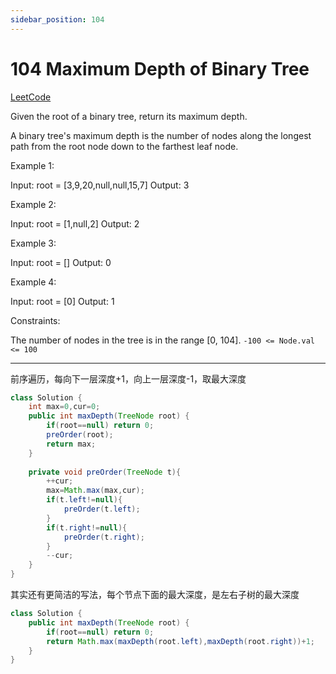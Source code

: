 ```yaml
---
sidebar_position: 104
---
```


# 104 Maximum Depth of Binary Tree

[LeetCode](https://leetcode.com/problems/maximum-depth-of-binary-tree/)

Given the root of a binary tree, return its maximum depth.

A binary tree's maximum depth is the number of nodes along the longest path from the root node down to the farthest leaf node.

Example 1:

Input: root = [3,9,20,null,null,15,7]
Output: 3

Example 2:

Input: root = [1,null,2]
Output: 2

Example 3:

Input: root = []
Output: 0

Example 4:

Input: root = [0]
Output: 1
 

Constraints:

The number of nodes in the tree is in the range [0, 104].
`-100 <= Node.val <= 100`

---

前序遍历，每向下一层深度+1，向上一层深度-1，取最大深度
~~~java
class Solution {
    int max=0,cur=0;
    public int maxDepth(TreeNode root) {
        if(root==null) return 0;
        preOrder(root);
        return max;
    }
    
    private void preOrder(TreeNode t){
        ++cur;
        max=Math.max(max,cur);
        if(t.left!=null){
            preOrder(t.left);
        }
        if(t.right!=null){
            preOrder(t.right);
        }
        --cur;
    }
}
~~~

其实还有更简洁的写法，每个节点下面的最大深度，是左右子树的最大深度

~~~java
class Solution {
    public int maxDepth(TreeNode root) {
        if(root==null) return 0;
        return Math.max(maxDepth(root.left),maxDepth(root.right))+1;
    }
}
~~~